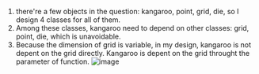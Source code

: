 1. there're a few objects in the question: kangaroo, point, grid, die, so I design 4 classes for all of them. 
2. Among these classes, kangaroo need to depend on other classes: grid, point, die, which is unavoidable.
3. Because the dimension of grid is variable, in my design, kangaroo is not depent on the grid directly. Kangaroo is depent on the grid throught the parameter of function.
   ![image](https://github.com/user-attachments/assets/5bda83cc-7246-485e-8c42-ce179d49c834)
